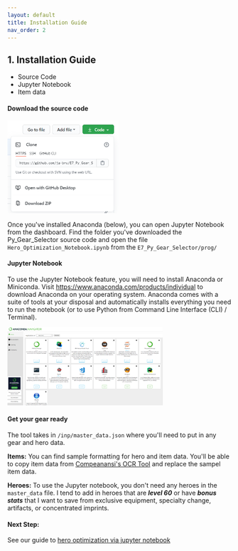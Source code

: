 ```yaml
---
layout: default
title: Installation Guide
nav_order: 2
---
```


## 1. Installation Guide

- Source Code
- Jupyter Notebook
- Item data

#### Download the source code

<img src="/_image/dl_source_code.png" alt="source_code" width="250x">

Once you've installed Anaconda (below), you can open Jupyter Notebook from the dashboard.  Find the folder you've downloaded the Py_Gear_Selector source code and open the file `Hero_Optimization_Notebook.ipynb` from the `E7_Py_Gear_Selector/prog/`

#### Jupyter Notebook
To use the Jupyter Notebook feature, you will need to install Anaconda or Miniconda.  Visit https://www.anaconda.com/products/individual to download Anaconda on your operating system.  Anaconda comes with a suite of tools at your disposal and automatically installs everything you need to run the notebook (or to use Python from Command Line Interface (CLI) / Terminal). 

<img src="/_image/anaconda_gui.png" alt="anaconda" width="350x">

#### Get your gear ready

The tool takes in `/inp/master_data.json` where you'll need to put in any gear and hero data.  

<b> Items:</b>  You can find sample formatting for hero and item data.  You'll be able to copy item data from [Compeanansi's OCR Tool](https://github.com/compeanansi/epic7) and replace the sampel item data.  

<b> Heroes:</b>  To use the Jupyter notebook, you don't need any heroes in the `master_data` file.  I tend to add in heroes that are <b>_level 60_</b> or have <b>_bonus stats_</b> that I want to save from exclusive equipment, specialty change, artifacts, or concentrated imprints.  

#### Next Step:

See our guide to [hero optimization via jupyter notebook](https://ja-bru.github.io/E7_Py_Gear_Selector/jupyter-walkthrough.html)

